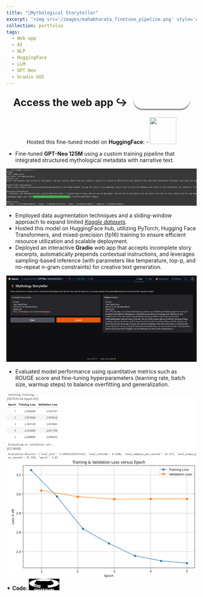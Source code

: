 ```yaml
---
title: "🗿Mythological Storyteller"
excerpt: "<img src='/images/mahabharata_finetune_pipeline.png' style='cursor: crosshair;'>"
collection: portfolio
tags: 
  - Web app
  - AI
  - NLP
  - HuggingFace
  - LLM
  - GPT Neo
  - Gradio GUI
---
```


<style>
  .container {
    display: flex;
    align-items: center;
    justify-content: center;
    margin-top: 50px;
  }
  .app-text {
    font-size: 18px;
    margin-right: 15px;
  }
  .app-button {
    background: url('https://github.com/user-attachments/assets/8cec4a21-5cd9-4349-84fe-2a29fabdfc70') no-repeat center center;
    background-size: cover;
    width: 150px;  /* Adjusted size */
    height: 50px;  /* Adjusted size */
    border: none;
    border-radius: 25px;
    cursor: pointer;
    box-shadow: 0 4px #999;  /* 3D shadow effect */
    transition: transform 0.2s ease, box-shadow 0.2s ease;
  }
  .app-button:hover {
    transform: translateY(-3px);
    box-shadow: 0 6px #666;
  }
  .app-button:active {
    transform: translateY(2px);
    box-shadow: 0 2px #333;
  }
</style>

<div class="container" style="margin-top: -25px;">
  <div class="app-text"> <h2> Access the web app ↪️</h2> </div>
  <a href="https://huggingface.co/spaces/Samurai719214/GPTNeo-storyteller" target="_blank">
    <button class="app-button"></button>
  </a>
</div>

<div class="flexcontainer45r">
  <div>
        <span>Hosted this fine-tuned model on <strong>HuggingFace</strong>: - </span> <a href="https://huggingface.co/Samurai719214/gptneo-mythology-storyteller" target="_blank" onclick="trackOutboundLink(this);">
      <img class="pulse" height="70px" src="https://github.com/user-attachments/assets/cbee90fe-66ed-42b7-9b8f-28fd0659a34e" width="70px">
    </a>
  </div>
</div>

<style>
  .flexcontainer45r {
    display: flex; 
    align-items: center;
    justify-content: center;
  }
</style>

- Fine-tuned **GPT-Neo 125M** using a custom training pipeline that integrated structured mythological metadata with narrative text.

<img src="/images/HF_out.png" style="cursor: crosshair;">

- Employed data augmentation techniques and a sliding-window approach to expand limited [_Kaggle datasets_](https://www.kaggle.com/datasets/shivanshuman/the-mahabharata-summary).
- Hosted this model on HuggingFace hub, utilizing PyTorch, Hugging Face Transformers, and mixed-precision (fp16) training to ensure efficient resource utilization and scalable deployment.
- Deployed an interactive **Gradio** web app that accepts incomplete story excerpts, automatically prepends contextual instructions, and leverages sampling-based inference (with parameters like temperature, top-p, and no-repeat n-gram constraints) for creative text generation.

<img src="/images/HF_gradio.png" style="cursor: crosshair;">

- Evaluated model performance using quantitative metrics such as ROUGE score and fine-tuning hyperparameters (learning rate, batch size, warmup steps) to balance overfitting and generalization.

<img src="/images/HF_train.png" style="cursor: crosshair;">
<img src="/images/HF_ggraph.png" style="cursor: crosshair;">

<div class="flexcontainer">
  <div>
        <span>✦ <strong>Code:</strong></span> <a href="https://github.com/SudarshanaSRao/GPTNeo_storyteller" target="_blank" onclick="trackOutboundLink(this);">
      <img class="pulse" height="30px" src="/images/github-logo-git-hub-icon-with-text-on-white-and-black-background-free-vector.jpg" width="80px">
    </a>
  </div>
</div>

<style>
  .flexcontainer {
    display: flex;
    align-items: center;
    margin-bottom: 20px; /* Adjust the value as needed */  
  }
@keyframes pulse {
  0% {
    transform: scale(1);
  }
  50% {
    transform: scale(1.05);
  }
  100% {
    transform: scale(1);
  }
}
.pulse {
  animation: pulse 2s infinite ease-in-out;
}
</style>
